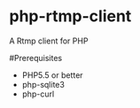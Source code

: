 php-rtmp-client
===============

A Rtmp client for PHP

#Prerequisites
- PHP5.5 or better
- php-sqlite3
- php-curl
